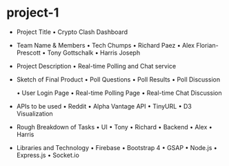 # project-1

* Project Title
	• Crypto Clash Dashboard

* Team Name & Members
	• Tech Chumps
		• Richard Paez
		• Alex Florian-Prescott
		• Tony Gottschalk
		• Harris Joseph

* Project Description
	• Real-time Polling and Chat service

* Sketch of Final Product
	• Poll Questions
	• Poll Results
	• Poll Discussion

	• User Login Page
	• Real-time Polling Page
	• Real-time Chat Discussion
	
* APIs to be used
	• Reddit
	• Alpha Vantage API
	• TinyURL
	• D3 Visualization

* Rough Breakdown of Tasks
	• UI
		• Tony
		• Richard
	• Backend
		• Alex
		• Harris

* Libraries and Technology
	• Firebase
	• Bootstrap 4
	• GSAP
	• Node.js
	• Express.js
	• Socket.io








